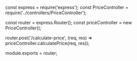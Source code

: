 const express = require('express');
const PriceController = require('../controllers/PriceController');

const router = express.Router();
const priceController = new PriceController();

router.post('/calculate-price', (req, res) => priceController.calculatePrice(req, res));

module.exports = router;
